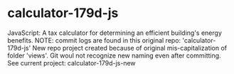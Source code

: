 calculator-179d-js
==================

JavaScript: A tax calculator for determining an efficient building's energy benefits. 
NOTE: commit logs are found in this original repo: 'calculator-179d-js'
New repo project created because of original mis-capitalization of folder 'views'. 
Git woul not recognize new naming even after committing. See current project: calculator-179d-js-new
